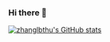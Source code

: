 ### Hi there 👋
[![zhanglbthu's GitHub stats](https://github-readme-stats.vercel.app/api?username=zhanglbthu)](https://github.com/anuraghazra/github-readme-stats)
